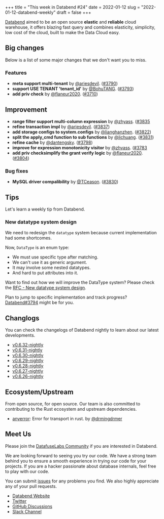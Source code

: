 +++
title = "This week in Databend #24"
date = 2022-01-12
slug = "2022-01-12-databend-weekly"
draft = false
+++

[Databend](https://github.com/datafuselabs/databend) aimed to be an open source **elastic** and **reliable** cloud warehouse, it offers blazing fast query and combines elasticity, simplicity, low cost of the cloud, built to make the Data Cloud easy.

## Big changes

Below is a list of some major changes that we don't want you to miss.

### Features

- **meta support multi-tenant** by [@ariesdevil](https://github.com/ariesdevil/). ([#3790](https://github.com/datafuselabs/databend/pull/3790))
- **support USE TENANT 'tenant_id'** by [@BohuTANG](https://github.com/BohuTANG). ([#3793](https://github.com/datafuselabs/databend/pull/3793))
- **add priv check** by [@flaneur2020](https://github.com/flaneur2020). ([#3710](https://github.com/datafuselabs/databend/pull/3710))

## Improvement

- **range filter support multi-column expression** by [@zhyass](https://github.com/zhyass). ([#3835](https://github.com/datafuselabs/databend/pull/3835)
- **refine transaction impl** by [@ariesdevil](https://github.com/ariesdevil/). ([#3837](https://github.com/datafuselabs/databend/pull/3837))
- **add storage configs to system.configs** by [@lianghanzhen](https://github.com/lianghanzhen). ([#3822](https://github.com/datafuselabs/databend/pull/3822))
- **split the apply_cmd function to sub functions** by [@lichuang](https://github.com/lichuang). ([#3831](https://github.com/datafuselabs/databend/pull/3831))
- **refine cache** by [@dantengsky](https://github.com/dantengsky). ([#3798](https://github.com/datafuselabs/databend/pull/3798))
- **improve for expression monotonicity visitor** by [@zhyass](https://github.com/zhyass). ([#3783](https://github.com/datafuselabs/databend/pull/3783)
- **add priv checksimplify the grant verify logic** by [@flaneur2020](https://github.com/flaneur2020). ([#3804](https://github.com/datafuselabs/databend/pull/3804))

### Bug fixes

- **MySQL driver compalibility** by [@TCeason](https://github.com/TCeason). ([#3830](https://github.com/datafuselabs/databend/pull/3830))

## Tips

Let's learn a weekly tip from Databend.

### New datatype system design

We need to redesign the `datatype` system because current implementation had some shortcomes.

Now, `DataType` is an enum type:

- We must use specific type after matching.
- We can't use it as generic argument.
- It may involve some nested datatypes.
- And hard to put attributes into it.

Want to find out how we will improve the DataType system? Please check the [RFC - New datatype system design](https://databend.rs/dev/rfcs/query/new-datatype-system).

Plan to jump to specific implementation and track progress? [Databend#3794](https://github.com/datafuselabs/databend/pull/3794) might be for you.

## Changlogs

You can check the changelogs of Databend nightly to learn about our latest developments.

- [v0.6.32-nightly](https://github.com/datafuselabs/databend/releases/tag/v0.6.32-nightly)
- [v0.6.31-nightly](https://github.com/datafuselabs/databend/releases/tag/v0.6.31-nightly)
- [v0.6.30-nightly](https://github.com/datafuselabs/databend/releases/tag/v0.6.30-nightly)
- [v0.6.29-nightly](https://github.com/datafuselabs/databend/releases/tag/v0.6.29-nightly)
- [v0.6.28-nightly](https://github.com/datafuselabs/databend/releases/tag/v0.6.28-nightly)
- [v0.6.27-nightly](https://github.com/datafuselabs/databend/releases/tag/v0.6.27-nightly)
- [v0.6.26-nightly](https://github.com/datafuselabs/databend/releases/tag/v0.6.26-nightly)

## Ecosystem/Upstream

From open source, for open source. Our team is also committed to contributing to the Rust ecosystem and upstream dependencies.

- [anyerror](https://github.com/drmingdrmer/anyerror): Error for transport in rust. by [@drmingdrmer](https://github.com/drmingdrmer/)

## Meet Us

Please join the [DatafuseLabs Community](https://github.com/datafuselabs/) if you are interested in Databend.

We are looking forward to seeing you try our code. We have a strong team behind you to ensure a smooth experience in trying our code for your projects.
If you are a hacker passionate about database internals, feel free to play with our code.

You can submit [issues](https://github.com/datafuselabs/databend/issues) for any problems you find. We also highly appreciate any of your pull requests.

- [Databend Website](https://databend.rs)
- [Twitter](https://twitter.com/Datafuse_Labs)
- [GitHub Discussions](https://github.com/datafuselabs/databend/discussions)
- [Slack Channel](https://datafusecloud.slack.com/join/shared_invite/zt-nojrc9up-50IRla1Y1h56rqwCTkkDJA)
